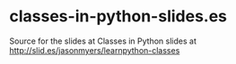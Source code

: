 classes-in-python-slides.es
===========================

Source for the slides at Classes in Python slides at http://slid.es/jasonmyers/learnpython-classes
